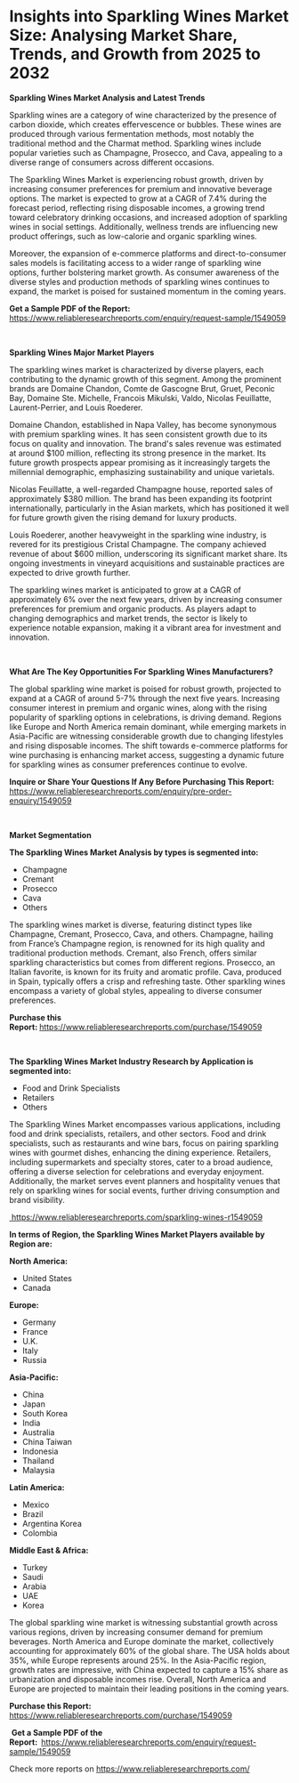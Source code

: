 <p><h1>Insights into Sparkling Wines Market Size: Analysing Market Share, Trends, and Growth from 2025 to 2032</h1></p><p><strong>Sparkling Wines Market Analysis and Latest Trends</strong></p>
<p><p>Sparkling wines are a category of wine characterized by the presence of carbon dioxide, which creates effervescence or bubbles. These wines are produced through various fermentation methods, most notably the traditional method and the Charmat method. Sparkling wines include popular varieties such as Champagne, Prosecco, and Cava, appealing to a diverse range of consumers across different occasions.</p><p>The Sparkling Wines Market is experiencing robust growth, driven by increasing consumer preferences for premium and innovative beverage options. The market is expected to grow at a CAGR of 7.4% during the forecast period, reflecting rising disposable incomes, a growing trend toward celebratory drinking occasions, and increased adoption of sparkling wines in social settings. Additionally, wellness trends are influencing new product offerings, such as low-calorie and organic sparkling wines. </p><p>Moreover, the expansion of e-commerce platforms and direct-to-consumer sales models is facilitating access to a wider range of sparkling wine options, further bolstering market growth. As consumer awareness of the diverse styles and production methods of sparkling wines continues to expand, the market is poised for sustained momentum in the coming years.</p></p>
<p><strong>Get a Sample PDF of the Report:&nbsp;</strong> <a href="https://www.reliableresearchreports.com/enquiry/request-sample/1549059?utm_campaign=3053&utm_medium=2&utm_source=Github&utm_content=ia&utm_term=07042025&utm_id=sparkling-wines">https://www.reliableresearchreports.com/enquiry/request-sample/1549059</a></p>
<p>&nbsp;</p>
<p><strong>Sparkling Wines Major Market Players</strong></p>
<p><p>The sparkling wines market is characterized by diverse players, each contributing to the dynamic growth of this segment. Among the prominent brands are Domaine Chandon, Comte de Gascogne Brut, Gruet, Peconic Bay, Domaine Ste. Michelle, Francois Mikulski, Valdo, Nicolas Feuillatte, Laurent-Perrier, and Louis Roederer.</p><p>Domaine Chandon, established in Napa Valley, has become synonymous with premium sparkling wines. It has seen consistent growth due to its focus on quality and innovation. The brand's sales revenue was estimated at around $100 million, reflecting its strong presence in the market. Its future growth prospects appear promising as it increasingly targets the millennial demographic, emphasizing sustainability and unique varietals.</p><p>Nicolas Feuillatte, a well-regarded Champagne house, reported sales of approximately $380 million. The brand has been expanding its footprint internationally, particularly in the Asian markets, which has positioned it well for future growth given the rising demand for luxury products. </p><p>Louis Roederer, another heavyweight in the sparkling wine industry, is revered for its prestigious Cristal Champagne. The company achieved revenue of about $600 million, underscoring its significant market share. Its ongoing investments in vineyard acquisitions and sustainable practices are expected to drive growth further.</p><p>The sparkling wines market is anticipated to grow at a CAGR of approximately 6% over the next few years, driven by increasing consumer preferences for premium and organic products. As players adapt to changing demographics and market trends, the sector is likely to experience notable expansion, making it a vibrant area for investment and innovation.</p></p>
<p>&nbsp;</p>
<p><strong>What Are The Key Opportunities For Sparkling Wines Manufacturers?</strong></p>
<p><p>The global sparkling wine market is poised for robust growth, projected to expand at a CAGR of around 5-7% through the next five years. Increasing consumer interest in premium and organic wines, along with the rising popularity of sparkling options in celebrations, is driving demand. Regions like Europe and North America remain dominant, while emerging markets in Asia-Pacific are witnessing considerable growth due to changing lifestyles and rising disposable incomes. The shift towards e-commerce platforms for wine purchasing is enhancing market access, suggesting a dynamic future for sparkling wines as consumer preferences continue to evolve.</p></p>
<p><strong>Inquire or Share Your Questions If Any Before Purchasing This Report:</strong> <a href="https://www.reliableresearchreports.com/enquiry/pre-order-enquiry/1549059?utm_campaign=3053&utm_medium=2&utm_source=Github&utm_content=ia&utm_term=07042025&utm_id=sparkling-wines">https://www.reliableresearchreports.com/enquiry/pre-order-enquiry/1549059</a></p>
<p>&nbsp;</p>
<p><strong>Market Segmentation</strong></p>
<p><strong>The Sparkling Wines Market Analysis by types is segmented into:</strong></p>
<p><ul><li>Champagne</li><li>Cremant</li><li>Prosecco</li><li>Cava</li><li>Others</li></ul></p>
<p><p>The sparkling wines market is diverse, featuring distinct types like Champagne, Cremant, Prosecco, Cava, and others. Champagne, hailing from France’s Champagne region, is renowned for its high quality and traditional production methods. Cremant, also French, offers similar sparkling characteristics but comes from different regions. Prosecco, an Italian favorite, is known for its fruity and aromatic profile. Cava, produced in Spain, typically offers a crisp and refreshing taste. Other sparkling wines encompass a variety of global styles, appealing to diverse consumer preferences.</p></p>
<p><strong>Purchase this Report:&nbsp;</strong><a href="https://www.reliableresearchreports.com/purchase/1549059?utm_campaign=3053&utm_medium=2&utm_source=Github&utm_content=ia&utm_term=07042025&utm_id=sparkling-wines">https://www.reliableresearchreports.com/purchase/1549059</a></p>
<p>&nbsp;</p>
<p><strong>The Sparkling Wines Market Industry Research by Application is segmented into:</strong></p>
<p><ul><li>Food and Drink Specialists</li><li>Retailers</li><li>Others</li></ul></p>
<p><p>The Sparkling Wines Market encompasses various applications, including food and drink specialists, retailers, and other sectors. Food and drink specialists, such as restaurants and wine bars, focus on pairing sparkling wines with gourmet dishes, enhancing the dining experience. Retailers, including supermarkets and specialty stores, cater to a broad audience, offering a diverse selection for celebrations and everyday enjoyment. Additionally, the market serves event planners and hospitality venues that rely on sparkling wines for social events, further driving consumption and brand visibility.</p></p>
<p><a href="https://www.reliableresearchreports.com/sparkling-wines-r1549059?utm_campaign=3053&utm_medium=2&utm_source=Github&utm_content=ia&utm_term=07042025&utm_id=sparkling-wines">&nbsp;https://www.reliableresearchreports.com/sparkling-wines-r1549059</a></p>
<p><strong>In terms of Region, the Sparkling Wines Market Players available by Region are:</strong></p>
<p>
    <p> <strong> North America: </strong>
        <ul>
            <li>United States</li>
            <li>Canada</li>
        </ul>
        </p> 
    <p> <strong> Europe: </strong>
        <ul>
            <li>Germany</li>
            <li>France</li>
            <li>U.K.</li>
            <li>Italy</li>
            <li>Russia</li>
        </ul>
        </p> 
    <p> <strong> Asia-Pacific: </strong>
        <ul>
            <li>China</li>
            <li>Japan</li>
            <li>South Korea</li>
            <li>India</li>
            <li>Australia</li>
            <li>China Taiwan</li>
            <li>Indonesia</li>
            <li>Thailand</li>
            <li>Malaysia</li>
        </ul>
        </p> 
    <p> <strong> Latin America: </strong>
        <ul>
            <li>Mexico</li>
            <li>Brazil</li>
            <li>Argentina Korea</li>
            <li>Colombia</li>
        </ul>
        </p> 
    <p> <strong> Middle East & Africa: </strong>
        <ul>
            <li>Turkey</li>
            <li>Saudi</li>
            <li>Arabia</li>
            <li>UAE</li>
            <li>Korea</li>
        </ul>
    </p>
    </p>
<p><p>The global sparkling wine market is witnessing substantial growth across various regions, driven by increasing consumer demand for premium beverages. North America and Europe dominate the market, collectively accounting for approximately 60% of the global share. The USA holds about 35%, while Europe represents around 25%. In the Asia-Pacific region, growth rates are impressive, with China expected to capture a 15% share as urbanization and disposable incomes rise. Overall, North America and Europe are projected to maintain their leading positions in the coming years.</p></p>
<p><strong>Purchase this Report: </strong><a href="https://www.reliableresearchreports.com/purchase/1549059?utm_campaign=3053&utm_medium=2&utm_source=Github&utm_content=ia&utm_term=07042025&utm_id=sparkling-wines">https://www.reliableresearchreports.com/purchase/1549059</a></p>
<p>&nbsp;<strong>Get a Sample PDF of the Report:&nbsp;&nbsp;</strong><a href="https://www.reliableresearchreports.com/enquiry/request-sample/1549059?utm_campaign=3053&utm_medium=2&utm_source=Github&utm_content=ia&utm_term=07042025&utm_id=sparkling-wines">https://www.reliableresearchreports.com/enquiry/request-sample/1549059</a></p>
<p><strong></strong></p>
<p>Check more reports on <a href="https://www.reliableresearchreports.com/?utm_campaign=3053&utm_medium=2&utm_source=Github&utm_content=ia&utm_term=07042025&utm_id=sparkling-wines">https://www.reliableresearchreports.com/</a></p>